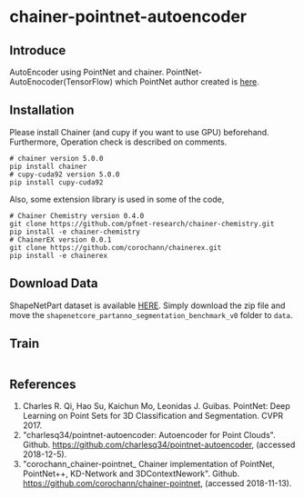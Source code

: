 # chainer-pointnet-autoencoder
## Introduce
AutoEncoder using PointNet and chainer. PointNet-AutoEnocoder(TensorFlow) which PointNet author created is [here](https://github.com/charlesq34/pointnet-autoencoder).

## Installation
Please install Chainer (and cupy if you want to use GPU) beforehand.  
Furthermore, Operation check is described on comments.
```
# chainer version 5.0.0
pip install chainer
# cupy-cuda92 version 5.0.0
pip install cupy-cuda92
```
Also, some extension library is used in some of the code,
```
# Chainer Chemistry version 0.4.0
git clone https://github.com/pfnet-research/chainer-chemistry.git
pip install -e chainer-chemistry
# ChainerEX version 0.0.1
git clone https://github.com/corochann/chainerex.git
pip install -e chainerex
```

## Download Data
ShapeNetPart dataset is available [HERE](https://shapenet.cs.stanford.edu/media/shapenetcore_partanno_segmentation_benchmark_v0.zip). Simply download the zip file and move the `shapenetcore_partanno_segmentation_benchmark_v0` folder to `data`.

## Train
```

```

## References
1. Charles R. Qi, Hao Su, Kaichun Mo, Leonidas J. Guibas. PointNet: Deep Learning on Point Sets for 3D Classification and Segmentation. CVPR 2017.
1. "charlesq34/pointnet-autoencoder: Autoencoder for Point Clouds". Github. https://github.com/charlesq34/pointnet-autoencoder, (accessed 2018-12-5).
1. "corochann_chainer-pointnet_ Chainer implementation of PointNet, PointNet++, KD-Network and 3DContextNework". Github. https://github.com/corochann/chainer-pointnet, (accessed 2018-11-13).
